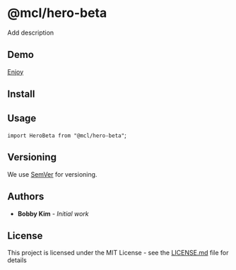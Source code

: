 # @mcl/hero-beta

Add description

## Demo

[Enjoy]({%sbLink%})

## Install

## Usage

`import HeroBeta from "@mcl/hero-beta"`;

## Versioning

We use [SemVer](http://semver.org/) for versioning.

## Authors

- **Bobby Kim** - _Initial work_

## License

This project is licensed under the MIT License - see the [LICENSE.md](./LICENSE.md) file for details
